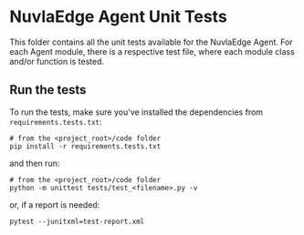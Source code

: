 # NuvlaEdge Agent Unit Tests

This folder contains all the unit tests available for the NuvlaEdge Agent. For each Agent module, there is a respective 
test file, where each module class and/or function is tested.

## Run the tests


To run the tests, make sure you've installed the dependencies from `requirements.tests.txt`:

```shell
# from the <project_root>/code folder
pip install -r requirements.tests.txt
```

and then run:

```shell
# from the <project_root>/code folder
python -m unittest tests/test_<filename>.py -v
```

or, if a report is needed:

```shell
pytest --junitxml=test-report.xml
```
